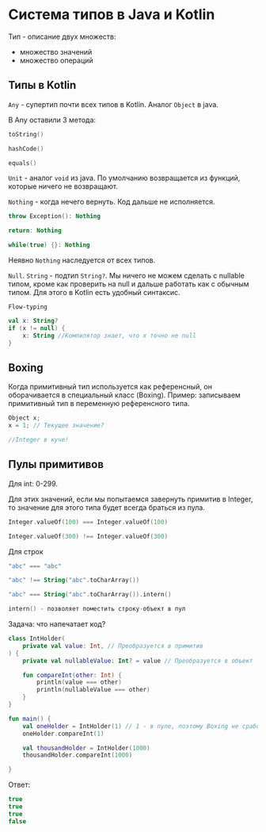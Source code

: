 # Система типов в Java и Kotlin

Тип - описание двух множеств:

- множество значений
- множество операций

## Типы в Kotlin

`Any` - супертип почти всех типов в Kotlin. Аналог `Object` в java.

В Any оставили 3 метода:

```Kotlin
toString()

hashCode()

equals()
```

`Unit` - аналог `void` из java. По умолчанию возвращается из функций, которые ничего не возвращают.

`Nothing` - когда нечего вернуть. Код дальше не исполняется.

```Kotlin
throw Exception(): Nothing

return: Nothing

while(true) {}: Nothing
```

Неявно `Nothing` наследуется от всех типов.

`Null`. `String` - подтип `String?`. Мы ничего не можем сделать с nullable типом, кроме как проверить на null и дальше работать как с обычным типом. Для этого в Kotlin есть удобный синтаксис.

`Flow-typing`

```Kotlin
val x: String?
if (x != null) {
    x: String //Компилятор знает, что x точно не null
}
```

## Boxing

Когда примитивный тип используется как референсный, он оборачивается в специальный класс (Boxing). Пример: записываем примитивный тип в переменную референсного типа.

```Kotlin
Object x;
x = 1; // Текущее значение?

//Integer в куче!
```

## Пулы примитивов

Для int: 0-299.

Для этих значений, если мы попытаемся завернуть примитив в Integer, то значение для этого типа будет всегда браться из пула.

```Kotlin
Integer.valueOf(100) === Integer.valueOf(100)

Integer.valueOf(300) !== Integer.valueOf(300)
```

Для строк

```Kotlin
"abc" === "abc"

"abc" !== String("abc".toCharArray())

"abc" === String("abc".toCharArray()).intern()

intern() - позволяет поместить строку-объект в пул
```

Задача: что напечатает код?

```Kotlin
class IntHolder(
    private val value: Int, // Преобразуется в примитив
) {
    private val nullableValue: Int? = value // Преобразуется в объект

    fun compareInt(other: Int) {
        println(value === other)
        println(nullableValue === other)
    }
}

fun main() {
    val oneHolder = IntHolder(1) // 1 - в пуле, поэтому Boxing не сработает
    oneHolder.compareInt(1)

    val thousandHolder = IntHolder(1000)
    thousandHolder.compareInt(1000)

}
```

Ответ:

```Kotlin
true
true
true
false
```
